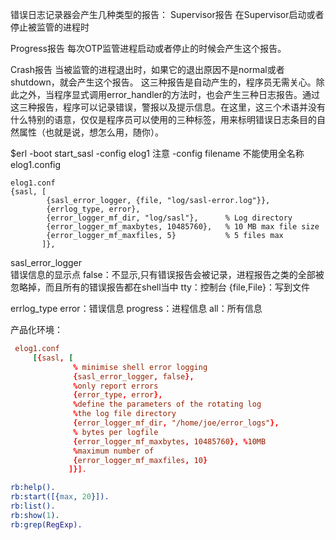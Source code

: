 错误日志记录器会产生几种类型的报告：
Supervisor报告
在Supervisor启动或者停止被监管的进程时

Progress报告
每次OTP监管进程启动或者停止的时候会产生这个报告。

Crash报告
当被监管的进程退出时，如果它的退出原因不是normal或者shutdown，就会产生这个报告。
这三种报告是自动产生的，程序员无需关心。除此之外，当程序显式调用error_handler的方法时，也会产生三种日志报告。通过这三种报告，程序可以记录错误，警报以及提示信息。在这里，这三个术语并没有什么特别的语意，仅仅是程序员可以使用的三种标签，用来标明错误日志条目的自然属性（也就是说，想怎么用，随你）。
     
$erl -boot start_sasl -config elog1
注意 -config filename 不能使用全名称  elog1.config
 ```config
elog1.conf 
{sasl, [
         {sasl_error_logger, {file, "log/sasl-error.log"}},
         {errlog_type, error},
         {error_logger_mf_dir, "log/sasl"},      % Log directory
         {error_logger_mf_maxbytes, 10485760},   % 10 MB max file size
         {error_logger_mf_maxfiles, 5}           % 5 files max
        ]},
```
sasl_error_logger  
	错误信息的显示点
    false：不显示,只有错误报告会被记录，进程报告之类的全部被忽略掉，而且所有的错误报告都在shell当中
    tty：控制台 
    {file,File}：写到文件

errlog_type
	error：错误信息
    progress：进程信息
    all：所有信息
    


产品化环境：
```conf
 elog1.conf
     [{sasl, [
              % minimise shell error logging
              {sasl_error_logger, false},
              %only report errors
              {error_type, error},
              %define the parameters of the rotating log
              %the log file directory
              {error_logger_mf_dir, "/home/joe/error_logs"},
              % bytes per logfile
              {error_logger_mf_maxbytes, 10485760}, %10MB
              %maximum number of
              {error_logger_mf_maxfiles, 10}
             ]}].
```
```erlang
rb:help().
rb:start([{max, 20}]).
rb:list().
rb:show(1).
rb:grep(RegExp).
```